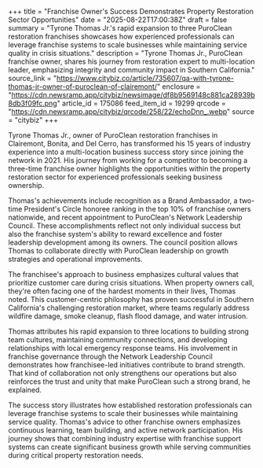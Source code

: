 +++
title = "Franchise Owner's Success Demonstrates Property Restoration Sector Opportunities"
date = "2025-08-22T17:00:38Z"
draft = false
summary = "Tyrone Thomas Jr.'s rapid expansion to three PuroClean restoration franchises showcases how experienced professionals can leverage franchise systems to scale businesses while maintaining service quality in crisis situations."
description = "Tyrone Thomas Jr., PuroClean franchise owner, shares his journey from restoration expert to multi-location leader, emphasizing integrity and community impact in Southern California."
source_link = "https://www.citybiz.co/article/735607/qa-with-tyrone-thomas-jr-owner-of-puroclean-of-clairemont/"
enclosure = "https://cdn.newsramp.app/citybiz/newsimage/df8b9569148c881ca28939b8db3f09fc.png"
article_id = 175086
feed_item_id = 19299
qrcode = "https://cdn.newsramp.app/citybiz/qrcode/258/22/echoDnn_.webp"
source = "citybiz"
+++

<p>Tyrone Thomas Jr., owner of PuroClean restoration franchises in Clairemont, Bonita, and Del Cerro, has transformed his 15 years of industry experience into a multi-location business success story since joining the network in 2021. His journey from working for a competitor to becoming a three-time franchise owner highlights the opportunities within the property restoration sector for experienced professionals seeking business ownership.</p><p>Thomas's achievements include recognition as a Brand Ambassador, a two-time President's Circle honoree ranking in the top 10% of franchise owners nationwide, and recent appointment to PuroClean's Network Leadership Council. These accomplishments reflect not only individual success but also the franchise system's ability to reward excellence and foster leadership development among its owners. The council position allows Thomas to collaborate directly with PuroClean leadership on growth strategies and operational improvements.</p><p>The franchisee's approach to business emphasizes cultural values that prioritize customer care during crisis situations. When property owners call, they're often facing one of the hardest moments in their lives, Thomas noted. This customer-centric philosophy has proven successful in Southern California's challenging restoration market, where teams regularly address wildfire damage, smoke cleanup, flash flood damage, and water intrusion.</p><p>Thomas attributes his rapid expansion to three locations to building strong team cultures, maintaining community connections, and developing relationships with local emergency response teams. His involvement in franchise governance through the Network Leadership Council demonstrates how franchisee-led initiatives contribute to brand strength. That kind of collaboration not only strengthens our operations but also reinforces the trust and unity that make PuroClean such a strong brand, he explained.</p><p>The success story illustrates how established restoration professionals can leverage franchise systems to scale their businesses while maintaining service quality. Thomas's advice to other franchise owners emphasizes continuous learning, team building, and active network participation. His journey shows that combining industry expertise with franchise support systems can create significant business growth while serving communities during critical property restoration needs.</p>